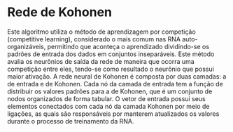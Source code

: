 # Rede de Kohonen

Este algoritmo utiliza o método de aprendizagem por competição (competitive learning), considerado o mais comum nas RNA auto-organizáveis, permitindo que aconteça o aprendizado dividindo-se os padrões de entrada dos dados em conjuntos inseparáveis. Este método avalia os neurônios de saída da rede de maneira que ocorra uma competição entre eles, tendo-se como resultado o neurônio que possui maior ativação. A rede neural de Kohonen é composta por duas camadas: a de entrada e de Kohonen. Cada nó da camada de entrada tem a função de distribuir os valores padrões para a de Kohonen, que é um conjunto de nodos organizados de forma tabular.
O vetor de entrada possui seus elementos conectados com cada nó da camada Kohonen por meio de ligações,
as quais são responsáveis por manterem atualizados os valores durante o processo de treinamento da RNA.